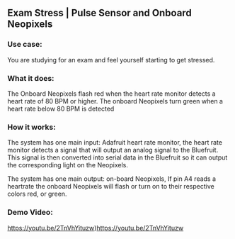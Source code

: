 ## Exam Stress | Pulse Sensor and Onboard Neopixels

### Use case:
You are studying for an exam and feel yourself starting to get stressed.


### What it does: 
The Onboard Neopixels flash red when the heart rate monitor detects a heart rate of 80 BPM or higher. The onboard Neopixels turn green when a heart rate below 80 BPM is detected


### How it works: 
The system has one main input: Adafruit heart rate monitor, the heart rate monitor detects a signal that will output an analog signal to the Bluefruit. This signal is then converted into serial data in the Bluefruit so it can output the corresponding light on the Neopixels.

The system has one main output: on-board Neopixels, If pin A4 reads a heartrate the onboard Neopixels will flash or turn on to their respective colors red, or green. 


### Demo Video: 
https://youtu.be/2TnVhYituzw)https://youtu.be/2TnVhYituzw
